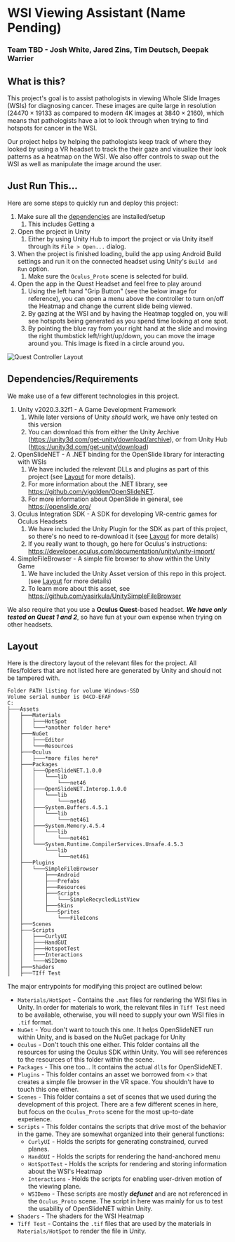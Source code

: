 # WSI Viewing Assistant (Name Pending)
### Team TBD - Josh White, Jared Zins, Tim Deutsch, Deepak Warrier

## What is this?
This project's goal is to assist pathologists in viewing Whole Slide Images (WSIs) for diagnosing cancer. These images are quite large in resolution ($24470 \times 19133$ as compared to modern 4K images at $3840 \times 2160$), which means that pathologists have a lot to look through when trying to find hotspots for cancer in the WSI.

Our project helps by helping the pathologists keep track of where they looked by using a VR headset to track the their gaze and visualize their look patterns as a heatmap on the WSI. We also offer controls to swap out the WSI as well as manipulate the image around the user.

## Just Run This...
Here are some steps to quickly run and deploy this project:
1. Make sure all the [dependencies](#dependencies) are installed/setup
   1. This includes Getting a
2. Open the project in Unity
   1. Either by using Unity Hub to import the project or via Unity itself through its `File > Open...` dialog.
3. When the project is finished loading, build the app using Android Build settings and run it on the connected headset using Unity's `Build and Run` option.
   1. Make sure the `Oculus_Proto` scene is selected for build.
4. Open the app in the Quest Headset and feel free to play around
   1. Using the left hand "Grip Button" (see the below image for reference), you can open a menu above the controller to turn on/off the Heatmap and change the current slide being viewed.
   2. By gazing at the WSI and by having the Heatmap toggled on, you will see hotspots being generated as you spend time looking at one spot.
   3. By pointing the blue ray from your right hand at the slide and moving the right thumbstick left/right/up/down, you can move the image around you. This image is fixed in a circle around you.

![Quest Controller Layout](https://www.gamearter.com/img/blog/posts/xr-input-manager-controllers/oculus-vr-controllers.png)

## Dependencies/Requirements
We make use of a few different technologies in this project.

1. Unity v2020.3.32f1 - A Game Development Framework
   1. While later versions of Unity *should* work, we have only tested on this version
   2. You can download this from either the Unity Archive (https://unity3d.com/get-unity/download/archive), or from Unity Hub (https://unity3d.com/get-unity/download)
2. OpenSlideNET - A .NET binding for the OpenSlide library for interacting with WSIs
   1. We have included the relevant DLLs and plugins as part of this project (see [Layout](#layout) for more details).
   2. For more information about the .NET library, see https://github.com/yigolden/OpenSlideNET.
   3. For more information about OpenSlide in general, see https://openslide.org/ 
3. Oculus Integration SDK - A SDK for developing VR-centric games for Oculus Headsets
   1. We have included the Unity Plugin for the SDK as part of this project, so there's no need to re-download it (see [Layout](#layout) for more details)
   2. If you really want to though, go here for Oculus's instructions: https://developer.oculus.com/documentation/unity/unity-import/
4. SimpleFileBrowser - A simple file browser to show within the Unity Game
   1. We have included the Unity Asset version of this repo in this project. (see [Layout](#layout) for more details)
   2. To learn more about this asset, see https://github.com/yasirkula/UnitySimpleFileBrowser

We also require that you use a **Oculus Quest**-based headset. ***We have only tested on Quest 1 and 2***, so have fun at your own expense when trying on other headsets.

## Layout
Here is the directory layout of the relevant files for the project. All files/folders that are not listed here are generated by Unity and should not be tampered with.
```
Folder PATH listing for volume Windows-SSD
Volume serial number is 04CD-EFAF
C:
├───Assets
│   ├───Materials
│   │   ├───HotSpot
│   │   └───*another folder here*
│   ├───NuGet
│   │   ├───Editor
│   │   └───Resources
│   ├───Oculus
│   │   ├───*more files here*
│   ├───Packages
│   │   ├───OpenSlideNET.1.0.0
│   │   │   └───lib
│   │   │       └───net46
│   │   ├───OpenSlideNET.Interop.1.0.0
│   │   │   └───lib
│   │   │       └───net46
│   │   ├───System.Buffers.4.5.1
│   │   │   └───lib
│   │   │       └───net461
│   │   ├───System.Memory.4.5.4
│   │   │   └───lib
│   │   │       └───net461
│   │   └───System.Runtime.CompilerServices.Unsafe.4.5.3
│   │       └───lib
│   │           └───net461
│   ├───Plugins
│   │   └───SimpleFileBrowser
│   │       ├───Android
│   │       ├───Prefabs
│   │       ├───Resources
│   │       ├───Scripts
│   │       │   └───SimpleRecycledListView
│   │       ├───Skins
│   │       └───Sprites
│   │           └───FileIcons
│   ├───Scenes
│   ├───Scripts
│   │   ├───CurlyUI
│   │   ├───HandGUI
│   │   ├───HotspotTest
│   │   ├───Interactions
│   │   └───WSIDemo
│   ├───Shaders
│   ├───TIff Test
```

The major entrypoints for modifying this project are outlined below:
- `Materials/HotSpot` - Contains the `.mat` files for rendering the WSI files in Unity. In order for materials to work, the relevant files in `Tiff Test` need to be available, otherwise, you will need to supply your own WSI files in `.tif` format.
- `NuGet` - You don't want to touch this one. It helps OpenSlideNET run within Unity, and is based on the NuGet package for Unity
- `Oculus` - Don't touch this one either. This folder contains all the resources for using the Oculus SDK within Unity. You will see references to the resources of this folder within the scene.
- `Packages` - This one too... It contains the actual `dll`s for OpenSlideNET.
- `Plugins` - This folder contains an asset we borrowed from <> that creates a simple file browser in the VR space. You shouldn't have to touch this one either.
- `Scenes` - This folder contains a set of scenes that we used during the development of this project. There are a few different scenes in here, but focus on the `Oculus_Proto` scene for the most up-to-date experience.
-  `Scripts` - This folder contains the scripts that drive most of the behavior in the game. They are somewhat organized into their general functions:
   -  `CurlyUI` - Holds the scripts for generating constrained, curved planes.
   -  `HandGUI` - Holds the scripts for rendering the hand-anchored menu
   -  `HotSpotTest` - Holds the scripts for rendering and storing information about the WSI's Heatmap
   -  `Interactions` - Holds the scripts for enabling user-driven motion of the viewing plane.
   -  `WSIDemo` - These scripts are mostly ***defunct*** and are not referenced in the `Oculus_Proto` scene. The script in here was mainly for us to test the usability of OpenSlideNET within Unity.
-  `Shaders` - The shaders for the WSI Heatmap
-  `Tiff Test` - Contains the `.tif` files that are used by the materials in `Materials/HotSpot` to render the file in Unity.